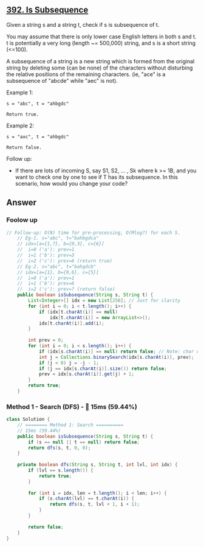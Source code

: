 ## [392. Is Subsequence](https://leetcode.com/problems/is-subsequence/)

Given a string s and a string t, check if s is subsequence of t.

You may assume that there is only lower case English letters in both s and t. t is potentially a very long (length ~= 500,000) string, and s is a short string (<=100).

A subsequence of a string is a new string which is formed from the original string by deleting some (can be none) of the characters without disturbing the relative positions of the remaining characters. (ie, "ace" is a subsequence of "abcde" while "aec" is not).

Example 1:
```
s = "abc", t = "ahbgdc"

Return true.
```
Example 2:
```
s = "axc", t = "ahbgdc"

Return false.
```
Follow up:
- If there are lots of incoming S, say S1, S2, ... , Sk where k >= 1B, and you want to check one by one to see if T has its subsequence. In this scenario, how would you change your code?

## Answer
### Foolow up
```java
// Follow-up: O(N) time for pre-processing, O(Mlog?) for each S.
    // Eg-1. s="abc", t="bahbgdca"
    // idx=[a={1,7}, b={0,3}, c={6}]
    //  i=0 ('a'): prev=1
    //  i=1 ('b'): prev=3
    //  i=2 ('c'): prev=6 (return true)
    // Eg-2. s="abc", t="bahgdcb"
    // idx=[a={1}, b={0,6}, c={5}]
    //  i=0 ('a'): prev=1
    //  i=1 ('b'): prev=6
    //  i=2 ('c'): prev=? (return false)
    public boolean isSubsequence(String s, String t) {
        List<Integer>[] idx = new List[256]; // Just for clarity
        for (int i = 0; i < t.length(); i++) {
            if (idx[t.charAt(i)] == null)
                idx[t.charAt(i)] = new ArrayList<>();
            idx[t.charAt(i)].add(i);
        }
        
        int prev = 0;
        for (int i = 0; i < s.length(); i++) {
            if (idx[s.charAt(i)] == null) return false; // Note: char of S does NOT exist in T causing NPE
            int j = Collections.binarySearch(idx[s.charAt(i)], prev);
            if (j < 0) j = -j - 1;
            if (j == idx[s.charAt(i)].size()) return false;
            prev = idx[s.charAt(i)].get(j) + 1;
        }
        return true;
    }
```
### Method 1 - Search (DFS) - :rabbit: 15ms (59.44%)
```java
class Solution {
    // ======== Method 1: Search ==========
    // 15ms (59.44%)
    public boolean isSubsequence(String s, String t) {
        if (s == null || t == null) return false;
        return dfs(s, t, 0, 0);
    }
    
    private boolean dfs(String s, String t, int lvl, int idx) {
        if (lvl == s.length()) {
            return true;
        }
        
        for (int i = idx, len = t.length(); i < len; i++) {
            if (s.charAt(lvl) == t.charAt(i)) {
                return dfs(s, t, lvl + 1, i + 1);
            }
        }
        
        return false;
    }
}
```
